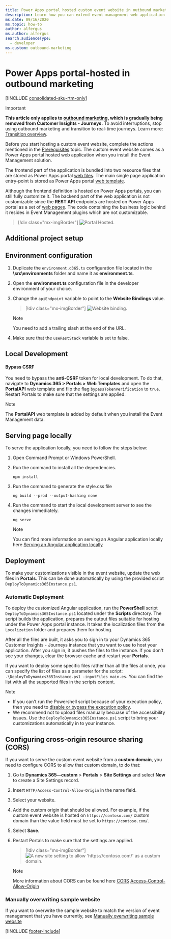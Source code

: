 ```yaml
---
title: Power Apps portal hosted custom event website in outbound marketing
description: Learn how you can extend event management web application functionality for portal-hosted event websites in outbound marketing.
ms.date: 09/16/2020
ms.topic: how-to
author: alfergus
ms.author: alfergus
search.audienceType: 
  - developer
ms.custom: outbound-marketing
---
```


# Power Apps portal-hosted in outbound marketing

[!INCLUDE [consolidated-sku-rtm-only](.././includes/consolidated-sku-rtm-only.md)]

> [!IMPORTANT]
> **This article only applies to [outbound marketing](user-guide.md), which is gradually being removed from Customer Insights - Journeys.** To avoid interruptions, stop using outbound marketing and transition to real-time journeys. Learn more: [Transition overview](transition-overview.md).

Before you start hosting a custom event website, complete the actions mentioned in the [Prerequisites](event-management-web-application.md) topic. The custom event website comes as a Power Apps portal hosted web application when you install the Event Management solution.

The frontend part of the application is bundled into two resource files that are stored as Power Apps portal [web files](/dynamics365/customer-engagement/portals/web-files). The main single page application entry-point is stored as Power Apps portal [web template](/dynamics365/customer-engagement/portals/store-content-web-templates).

Although the frontend definition is hosted on Power Apps portals, you can still fully customize it. The backend part of the web application is not customizable since the **REST API** endpoints are hosted on Power Apps portal as a set of [web pages](/dynamics365/customer-engagement/portals/web-page). The code containing the business logic behind it resides in Event Management plugins which are not customizable.

> [!div class="mx-imgBorder"]
> ![Portal Hosted.](../media/portal-hosted.png "Portal Hosted")

## Additional project setup

## Environment configuration 

1. Duplicate the `environment.d365.ts` configuration file located in the **\src\environments** folder and name it as **environment.ts**.
1. Open the **environment.ts** configuration file in the developer environment of your choice.
1. Change the `apiEndpoint` variable to point to the **Website Bindings** value.
    > [!div class="mx-imgBorder"]
    > ![Website binding.](../media/website-binding-record.png "Website binding")

    > [!NOTE]
    > You need to add a trailing slash at the end of the URL.

1. Make sure that the `useRestStack` variable is set to false.

## Local Development

#### Bypass CSRF

You need to bypass the **anti-CSRF** token for local development. To do that, navigate to **Dynamics 365 > Portals > Web Templates** and open the **PortalAPI** web template and flip the flag `bypassTokenVerification` to `true`. Restart Portals to make sure that the settings are applied.

> [!NOTE]
> The **PortalAPI** web template is added by default when you install the Event Management data.

## Serving page locally

To serve the application locally, you need to follow the steps below:

1. Open Command Prompt or Windows PowerShell.

1. Run the command to install all the dependencies.

    ```CLI
    npm install
    ```
1. Run the command to generate the style.css file 

   ```CLI
   ng build --prod --output-hashing none
   ```

1. Run the command to start the local development server to see the changes immediately.

   ```CLI
   ng serve
   ```

    > [!NOTE]
    > You can find more information on serving an Angular application locally here [Serving an Angular application locally]( https://angular.io/guide/quickstart#step-3-serve-the-application)

## Deployment

To make your customizations visible in the event website, update the web files in **Portals**. This can be done automatically by using the provided script `DeployToDynamics365Instance.ps1`.

### Automatic Deployment

To deploy the customized Angular application, run the **PowerShell** script `DeployToDynamics365Instance.ps1` located under the **Scripts** directory. The script builds the application, prepares the output files suitable for hosting under the Power Apps portal instance. It takes the localization files from the `Localization` folder and prepares them for hosting.

After all the files are built, it asks you to sign in to your Dynamics 365 Customer Insights - Journeys instance that you want to use to host your application. After you sign in, it pushes the files to the instance. If you don't see your changes, clear the browser cache and restart your **Portals**.

If you want to deploy some specific files rather than all the files at once, you can specify the list of files as a parameter for the script: `.\DeployToDynamics365Instance.ps1 -inputFiles main.es`. You can find the list with all the supported files in the scripts content.

> [!NOTE]
> - If you can't run the Powershell script because of your execution policy, then you need to [disable or bypass the execution policy](/powershell/module/microsoft.powershell.security/set-executionpolicy?preserve-view=true&view=powershell-6).
> - We recommend not to upload files manually becuase of the accessibility issues. Use the `DeployToDynamics365Instance.ps1` script to bring your customizations automatically in to your instance.

## Configuring cross-origin resource sharing (CORS)

If you want to serve the custom event website from a **custom domain**, you need to configure CORS to allow that custom domain, to do that:

1. Go to **Dynamics 365&mdash;custom** > **Portals** > **Site Settings** and select **New** to create a  Site Settings record.
1. Insert `HTTP/Access-Control-Allow-Origin` in the name field.
1. Select your website.
1. Add the custom origin that should be allowed. For example, if the custom event website is hosted on `https://contoso.com/` custom domain than the value field must be set to `https://contoso.com/`.
1. Select **Save**.
1. Restart Portals to make sure that the settings are applied.
    > [!div class="mx-imgBorder"]
    > ![A new site setting to allow 'https://contoso.com/' as a custom domain.](../media/cors-settings-portals.png "A new site setting to   allow 'https://contoso.com/' as a custom domain.")

    > [!NOTE]
    > More information about CORS can be found here [CORS](https://developer.mozilla.org/docs/Web/HTTP/CORS) [Access-Control-Allow-Origin](https://developer.mozilla.org/docs/Web/HTTP/Headers/Access-Control-Allow-Origin)

### Manually overwriting sample website

If you want to overwrite the sample website to match the version of event management that you have currently, see [Manually overwriting sample website](manually-overwriting-sample-website.md)<br />

[!INCLUDE [footer-include](.././includes/footer-banner.md)]
